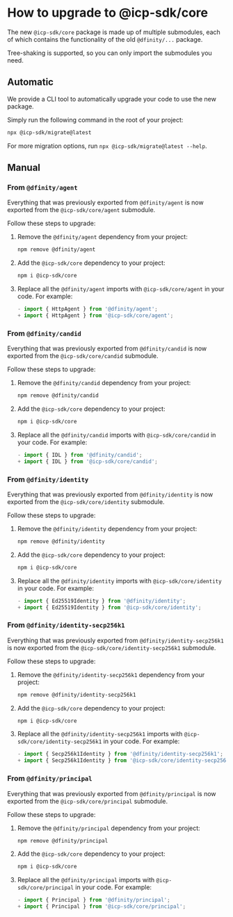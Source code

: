 # How to upgrade to @icp-sdk/core

The new `@icp-sdk/core` package is made up of multiple submodules, each of which contains the functionality of the old `@dfinity/...` package.

Tree-shaking is supported, so you can only import the submodules you need.

## Automatic

We provide a CLI tool to automatically upgrade your code to use the new package.

Simply run the following command in the root of your project:

```bash
npx @icp-sdk/migrate@latest
```

For more migration options, run `npx @icp-sdk/migrate@latest --help`.

## Manual

### From `@dfinity/agent`

Everything that was previously exported from `@dfinity/agent` is now exported from the `@icp-sdk/core/agent` submodule.

Follow these steps to upgrade:

1. Remove the `@dfinity/agent` dependency from your project:

   ```bash
   npm remove @dfinity/agent
   ```

2. Add the `@icp-sdk/core` dependency to your project:

   ```bash
   npm i @icp-sdk/core
   ```

3. Replace all the `@dfinity/agent` imports with `@icp-sdk/core/agent` in your code. For example:
   ```ts
   - import { HttpAgent } from '@dfinity/agent';
   + import { HttpAgent } from '@icp-sdk/core/agent';
   ```

### From `@dfinity/candid`

Everything that was previously exported from `@dfinity/candid` is now exported from the `@icp-sdk/core/candid` submodule.

Follow these steps to upgrade:

1. Remove the `@dfinity/candid` dependency from your project:

   ```bash
   npm remove @dfinity/candid
   ```

2. Add the `@icp-sdk/core` dependency to your project:

   ```bash
   npm i @icp-sdk/core
   ```

3. Replace all the `@dfinity/candid` imports with `@icp-sdk/core/candid` in your code. For example:
   ```ts
   - import { IDL } from '@dfinity/candid';
   + import { IDL } from '@icp-sdk/core/candid';
   ```

### From `@dfinity/identity`

Everything that was previously exported from `@dfinity/identity` is now exported from the `@icp-sdk/core/identity` submodule.

Follow these steps to upgrade:

1. Remove the `@dfinity/identity` dependency from your project:

   ```bash
   npm remove @dfinity/identity
   ```

2. Add the `@icp-sdk/core` dependency to your project:

   ```bash
   npm i @icp-sdk/core
   ```

3. Replace all the `@dfinity/identity` imports with `@icp-sdk/core/identity` in your code. For example:
   ```ts
   - import { Ed25519Identity } from '@dfinity/identity';
   + import { Ed25519Identity } from '@icp-sdk/core/identity';
   ```

### From `@dfinity/identity-secp256k1`

Everything that was previously exported from `@dfinity/identity-secp256k1` is now exported from the `@icp-sdk/core/identity-secp256k1` submodule.

Follow these steps to upgrade:

1. Remove the `@dfinity/identity-secp256k1` dependency from your project:

   ```bash
   npm remove @dfinity/identity-secp256k1
   ```

2. Add the `@icp-sdk/core` dependency to your project:

   ```bash
   npm i @icp-sdk/core
   ```

3. Replace all the `@dfinity/identity-secp256k1` imports with `@icp-sdk/core/identity-secp256k1` in your code. For example:
   ```ts
   - import { Secp256k1Identity } from '@dfinity/identity-secp256k1';
   + import { Secp256k1Identity } from '@icp-sdk/core/identity-secp256k1';
   ```

### From `@dfinity/principal`

Everything that was previously exported from `@dfinity/principal` is now exported from the `@icp-sdk/core/principal` submodule.

Follow these steps to upgrade:

1. Remove the `@dfinity/principal` dependency from your project:

   ```bash
   npm remove @dfinity/principal
   ```

2. Add the `@icp-sdk/core` dependency to your project:

   ```bash
   npm i @icp-sdk/core
   ```

3. Replace all the `@dfinity/principal` imports with `@icp-sdk/core/principal` in your code. For example:
   ```ts
   - import { Principal } from '@dfinity/principal';
   + import { Principal } from '@icp-sdk/core/principal';
   ```
